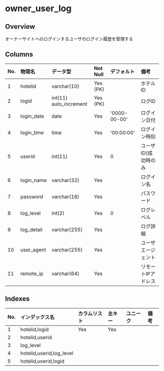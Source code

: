 # owner_user_log

## Overview

オーナーサイトへのログインするユーザのログイン履歴を管理する

## Columns

|No.|物理名|データ型|Not Null|デフォルト|備考|
|:--|:--|:--|:--|:--|:--|
|1|hotelid|varchar(10)|Yes (PK)||ホテルID|
|2|logid|int(11) auto_increment|Yes (PK)||ログID|
|3|login_date|date|Yes|'0000-00-00'|ログイン日付|
|4|login_time|time|Yes|'00:00:00'|ログイン時刻|
|5|userid|int(11)|Yes|0|ユーザID(成功時のみ|
|6|login_name|varchar(32)|Yes||ログイン名|
|7|password|varchar(16)|Yes||パスワード|
|8|log_level|int(2)|Yes|0|ログレベル|
|9|log_detail|varchar(255)|Yes||ログ詳細|
|10|user_agent|varchar(255)|Yes||ユーザエージェント|
|11|remote_ip|varchar(64)|Yes||リモートIPアドレス|

## Indexes

|No.|インデックス名|カラムリスト|主キー|ユニーク|備考|
|:--|:--|:--|:--|:--|:--|
|1|hotelid,logid|Yes|Yes||
|2|hotelid,userid||||
|3|log_level||||
|4|hotelid,userid,log_level||||
|5|hotelid,userid,logid||||
